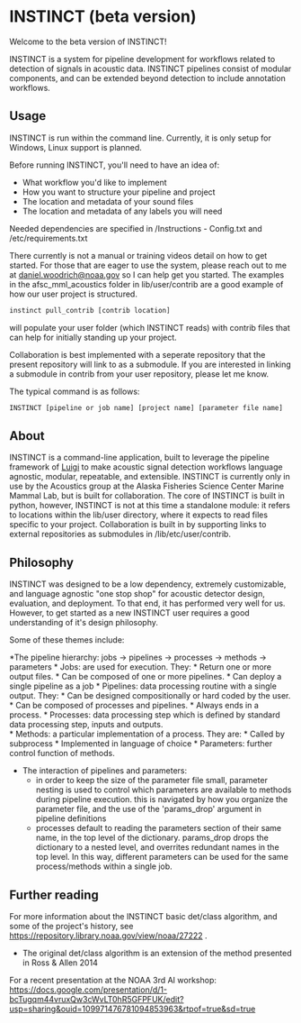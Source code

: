 # INSTINCT (beta version) #

Welcome to the beta version of INSTINCT! 

INSTINCT is a system for pipeline development for workflows related to detection of signals in acoustic data. INSTINCT pipelines consist of modular components, and can be extended beyond detection to include annotation workflows. 

## Usage ##

INSTINCT is run within the command line. Currently, it is only setup for Windows, Linux support is planned. 

Before running INSTINCT, you'll need to have an idea of:
* What workflow you'd like to implement
* How you want to structure your pipeline and project
* The location and metadata of your sound files 
* The location and metadata of any labels you will need

Needed dependencies are specified in /Instructions - Config.txt and /etc/requirements.txt

There currently is not a manual or training videos detail on how to get started. For those that are eager to use the system, please reach out to me at daniel.woodrich@noaa.gov so I can help get you started. The examples in 
the afsc_mml_acoustics folder in lib/user/contrib are a good example of how our user project is structured. 

```bash
instinct pull_contrib [contrib location] 
```

will populate your user folder (which INSTINCT reads) with contrib files that can help for initially standing up your project. 

Collaboration is best implemented with a seperate repository that the present repository will link to as a submodule. 
If you are interested in linking a submodule in contrib from your user repository, please let me know. 

The typical command is as follows: 
```bash
INSTINCT [pipeline or job name] [project name] [parameter file name]
```

## About ##

INSTINCT is a command-line application, built to leverage the pipeline framework of [Luigi](https://github.com/spotify/luigi) to make acoustic signal detection workflows
language agnostic, modular, repeatable, and extensible. INSTINCT is currently only in use by the Acoustics group at the Alaska Fisheries Science Center Marine Mammal Lab, but is built for collaboration. 
The core of INSTINCT is built in python, however, INSTINCT is not at this time a standalone module: it refers to locations within the lib/user directory, where it expects to read files specific to your project. 
Collaboration is built in by supporting links to external repositories as submodules in /lib/etc/user/contrib.  

## Philosophy ##

INSTINCT was designed to be a low dependency, extremely customizable, and language agnostic "one stop shop" for acoustic detector design, evaluation, and deployment. To that end, it has performed very well for us. However, to get started as a new INSTINCT user requires a good understanding of it's design philosophy. 

Some of these themes include: 

*The pipeline hierarchy: jobs -> pipelines -> processes -> methods -> parameters
	* Jobs: are used for execution. They: 
		* Return one or more output files. 
		* Can be composed of one or more pipelines.
		* Can deploy a single pipeline as a job
	* Pipelines: data processing routine with a single output. They: 
		* Can be designed compositionally or hard coded by the user. 
		* Can be composed of processes and pipelines. 
		* Always ends in a process. 
	* Processes: data processing step which is defined by standard data processing step, inputs and outputs.   
	* Methods: a particular implementation of a process. They are:
		* Called by subprocess 
		* Implemented in language of choice
	* Parameters: further control function of methods. 
* The interaction of pipelines and parameters:
	* in order to keep the size of the parameter file small, parameter nesting is used to control which parameters are available to methods during pipeline execution. 
this is navigated by how you organize the parameter file, and the use of the 'params_drop' argument in pipeline definitions 
	* processes default to reading the parameters section of their same name, in the top level of the dictionary. params_drop drops the
dictionary to a nested level, and overrites redundant names in the top level. In this way, different parameters can be used for the same
process/methods within a single job. 

## Further reading ##

For more information about the INSTINCT basic det/class algorithm, and some of the project's history, see https://repository.library.noaa.gov/view/noaa/27222 .
* The original det/class algorithm is an extension of the method presented in Ross & Allen 2014

For a recent presentation at the NOAA 3rd AI workshop: https://docs.google.com/presentation/d/1-bcTugqm44vruxQw3cWvLT0hR5GFPFUK/edit?usp=sharing&ouid=109971476781094853963&rtpof=true&sd=true




